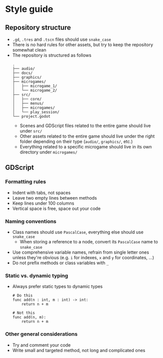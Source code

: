 # Style guide

## Repository structure

- `.gd`, `.tres` and `.tscn` files should use `snake_case`
- There is no hard rules for other assets, but try to keep the repository somewhat clean
- The repository is structured as follows
  ```
  .
  ├── audio/
  ├── docs/
  ├── graphics/
  ├── microgames/
  │   ├── microgame_1/
  │   └── microgame_2/
  ├── src/
  │   ├── core/
  │   ├── menus/
  │   ├── microgames/
  │   └── play_session/
  └── project.godot
  ```
  - Scenes and GDScript files related to the entire game should live under `src/`
  - Other assets related to the entire game should live under the right folder depending on their
    type (`audio/`, `graphics/`, etc.)
  - Everything related to a specific microgame should live in its own directory under `microgames/`

## GDScript

### Formatting rules

- Indent with tabs, not spaces
- Leave two empty lines between methods
- Keep lines under 100 columns
- Vertical space is free, space out your code

### Naming conventions

- Class names should use `PascalCase`, everything else should use `snake_case`
  - When storing a reference to a node, convert its `PascalCase` name to `snake_case`
- Use comprehensive variable names, refrain from single letter ones unless they're obvious (e.g.
  `i` for indexes, `x` and `y` for coordinates, ...)
- Do not prefix methods or class variables with `_`

### Static vs. dynamic typing

- Always prefer static types to dynamic types
  ```gdscript
  # Do this
  func add(n : int, m : int) -> int:
      return n + m

  # Not this
  func add(n, m):
      return n + m
  ```

### Other general considerations

- Try and comment your code
- Write small and targeted method, not long and complicated ones
